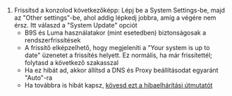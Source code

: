 1. Frissítsd a konzolod következőképp: Lépj be a System Settings-be, majd az "Other settings"-be, ahol addig lépkedj jobbra, amíg a végére nem érsz. Itt válaszd a "System Update" opciót
   - B9S és Luma használatakor (mint esetedben) biztonságosak a rendszerfrissítések
   - A frissítő elképzelhető, hogy megjeleníti a "Your system is up to date" üzenetet a frissítés helyett. Ez normális, ha már frissítettél; folytasd a következő szakasszal
   - Ha ez hibát ad, akkor állítsd a DNS és Proxy beállításodat egyaránt "Auto"-ra
   - Ha továbbra is hibát kapsz, [kövesd ezt a hibaelhárítási útmutatót](troubleshooting#finalizing-setup)
